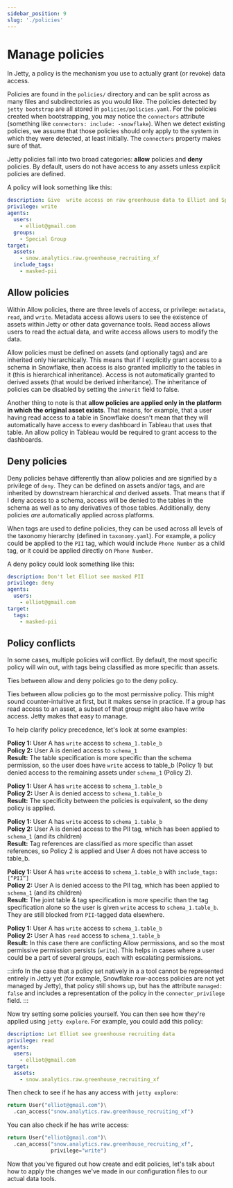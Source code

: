 ```yaml
---
sidebar_position: 9
slug: './policies'
---
```


# Manage policies

In Jetty, a policy is the mechanism you use to actually grant (or revoke) data access.

Policies are found in the `policies/` directory and can be split across as many files and subdirectories as you would like. The policies detected by `jetty bootstrap` are all stored in `policies/policies.yaml`. For the policies created when bootstrapping, you may notice the `connectors` attribute (something like `connectors: include: -snowflake`). When we detect existing policies, we assume that those policies should only apply to the system in which they were detected, at least initially. The `connectors` property makes sure of that.

Jetty policies fall into two broad categories: **allow** policies and **deny** policies. By default, users do not have access to any assets unless explicit policies are defined.

A policy will look something like this:

```yaml
description: Give  write access on raw greenhouse data to Elliot and Special Group
privilege: write
agents:
  users:
    - elliot@gmail.com
  groups:
    - Special Group
target:
  assets:
    - snow.analytics.raw.greenhouse_recruiting_xf
  include_tags:
    - masked-pii
```

## Allow policies

Within Allow policies, there are three levels of access, or privilege: `metadata`, `read`, and `write`.
Metadata access allows users to see the existence of assets within Jetty or other data governance tools. Read access allows users to read the actual data, and write access allows users to modify the data.

Allow policies must be defined on assets (and optionally tags) and are inherited only hierarchically. This means that if I explicitly grant access to a schema in Snowflake, then access is also granted implicitly to the tables in it (this is hierarchical inheritance). Access is not automatically granted to derived assets (that would be derived inheritance). The inheritance of policies can be disabled by setting the `inherit` field to false.

Another thing to note is that **allow policies are applied only in the platform in which the original asset exists**. That means, for example, that a user having read access to a table in Snowflake doesn't mean that they will automatically have access to every dashboard in Tableau that uses that table. An allow policy in Tableau would be required to grant access to the dashboards.

## Deny policies

Deny policies behave differently than allow policies and are signified by a privilege of `deny`. They can be defined on assets and/or tags, and are inherited by downstream hierarchical _and_ derived assets. That means that if I deny access to a schema, access will be denied to the tables in the schema as well as to any derivatives of those tables. Additionally, deny policies _are_ automatically applied across platforms.

When tags are used to define policies, they can be used across all levels of the taxonomy hierarchy (defined in `taxonomy.yaml`). For example, a policy could be applied to the `PII` tag, which would include `Phone Number` as a child tag, or it could be applied directly on `Phone Number`.

A deny policy could look something like this:

```yaml
description: Don't let Elliot see masked PII
privilege: deny
agents:
  users:
    - elliot@gmail.com
target:
  tags:
    - masked-pii
```

## Policy conflicts

In some cases, multiple policies will conflict. By default, the most specific policy will win out, with tags being classified as more specific than assets.

Ties between allow and deny policies go to the deny policy.

Ties between allow policies go to the most permissive policy. This might sound counter-intuitive at first, but it makes sense in practice. If a group has read access to an asset, a subset of that group might also have write access. Jetty makes that easy to manage.

To help clarify policy precedence, let's look at some examples:

**Policy 1:** User A has `write` access to `schema_1.table_b`  
**Policy 2:** User A is denied access to `schema_1`  
**Result:** The table specification is more specific than the schema permission, so the user does have `write` access to table_b (Policy 1) but denied access to the remaining assets under `schema_1` (Policy 2).

**Policy 1:** User A has `write` access to `schema_1.table_b`  
**Policy 2:** User A is denied access to `schema_1.table_b`  
**Result:** The specificity between the policies is equivalent, so the deny policy is applied.

**Policy 1:** User A has `write` access to `schema_1.table_b`  
**Policy 2:** User A is denied access to the PII tag, which has been applied to `schema_1` (and its children)  
**Result:** Tag references are classified as more specific than asset references, so Policy 2 is applied and User A does not have access to table_b.

**Policy 1:** User A has `write` access to `schema_1.table_b` with `include_tags: [“PII”]`  
**Policy 2:** User A is denied access to the PII tag, which has been applied to `schema_1` (and its children)  
**Result:** The joint table & tag specification is more specific than the tag specification alone so the user is given `write` access to `schema_1.table_b`. They are still blocked from `PII`-tagged data elsewhere.

**Policy 1:** User A has `write` access to `schema_1.table_b`  
**Policy 2:** User A has `read` access to `schema_1.table_b`  
**Result:** In this case there are conflicting Allow permissions, and so the most permissive permission persists (`write`). This helps in cases where a user could be a part of several groups, each with escalating permissions.

:::info
In the case that a policy set natively in a a tool cannot be represented entirely in Jetty yet (for example, Snowflake row-access policies are not yet managed by Jetty), that policy still shows up, but has the attribute `managed: false` and includes a representation of the policy in the `connector_privilege` field.
:::

Now try setting some policies yourself. You can then see how they're applied using `jetty explore`. For example, you could add this policy:

```yaml
description: Let Elliot see greenhouse recruiting data
privilege: read
agents:
  users:
    - elliot@gmail.com
target:
  assets:
    - snow.analytics.raw.greenhouse_recruiting_xf
```

Then check to see if he has any access with `jetty explore`:

```python
return User("elliot@gmail.com")\
  .can_access("snow.analytics.raw.greenhouse_recruiting_xf")
```

You can also check if he has write access:

```python
return User("elliot@gmail.com")\
  .can_access("snow.analytics.raw.greenhouse_recruiting_xf",
              privilege="write")
```

Now that you've figured out how create and edit policies, let's talk about how to apply the changes we've made in our configuration files to our actual data tools.

